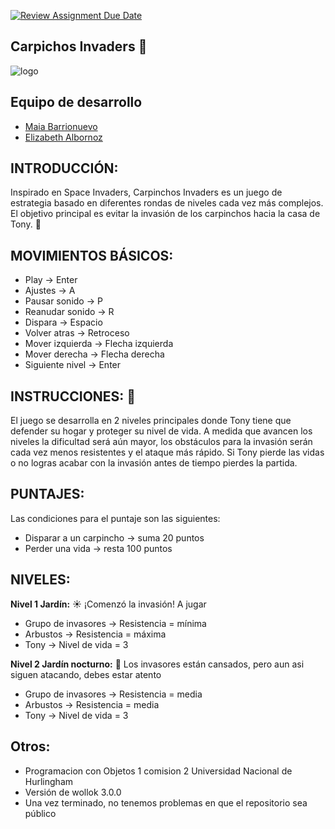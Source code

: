 [![Review Assignment Due Date](https://classroom.github.com/assets/deadline-readme-button-24ddc0f5d75046c5622901739e7c5dd533143b0c8e959d652212380cedb1ea36.svg)](https://classroom.github.com/a/qO1I4X2W)
## **Carpichos Invaders** :beaver:


![logo](/assets/logo.png)

## Equipo de desarrollo

- [Maia Barrionuevo](https://github.com/maia-ab)
- [Elizabeth Albornoz](https://github.com/elielizabeth)

## INTRODUCCIÓN:
Inspirado en Space Invaders, Carpinchos Invaders es un juego de estrategia basado en diferentes rondas de niveles cada vez más complejos. El objetivo principal es evitar la invasión de los carpinchos hacia la casa de Tony. :boy: 

## MOVIMIENTOS BÁSICOS:   
- Play → Enter
- Ajustes → A
- Pausar sonido → P
- Reanudar sonido → R
- Dispara → Espacio
- Volver atras → Retroceso
- Mover izquierda → Flecha izquierda
- Mover derecha → Flecha derecha
- Siguiente nivel → Enter

## INSTRUCCIONES: :scroll: 
El juego se desarrolla en 2 niveles principales donde Tony tiene que defender su hogar y proteger su nivel de vida.
A medida que avancen los niveles la dificultad será aún mayor, los obstáculos para la invasión serán cada vez menos resistentes y el ataque más rápido. 
Si Tony pierde las vidas o no logras acabar con la invasión antes de tiempo pierdes la partida.

## PUNTAJES:
Las condiciones para el puntaje son las siguientes:
- Disparar a un carpincho → suma 20 puntos
- Perder una vida → resta 100 puntos

## NIVELES:
**Nivel 1 Jardín:** :sunny: 
¡Comenzó la invasión! A jugar
- Grupo de invasores → Resistencia = mínima
- Arbustos → Resistencia = máxima
- Tony  → Nivel de vida = 3

**Nivel 2 Jardín nocturno:** :crescent_moon: 
Los invasores están cansados, pero aun asi siguen atacando, debes estar atento
- Grupo de invasores → Resistencia = media
- Arbustos → Resistencia = media
- Tony  → Nivel de vida = 3

## Otros:
- Programacion con Objetos 1 comision 2 Universidad Nacional de Hurlingham
- Versión de wollok 3.0.0
- Una vez terminado, no tenemos problemas en que el repositorio sea público
